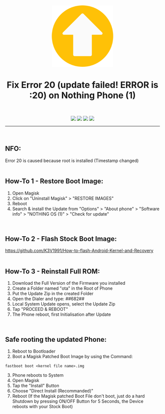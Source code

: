 <p align="center"><img src="https://github.com/K3V1991/Fix-Error-20-on-Nothing-Phone-_1_/blob/main/Fix-Error-20.png" width="200"></a>
<h1 align="center"><b>Fix Error 20 (update failed! ERROR is :20) on Nothing Phone (1)</b></h1>
<br />

<p align="center">
<a href="https://liberapay.com/K3V1991" alt="LiberaPay"><img src="https://img.shields.io/badge/Liberapay-F6C915?style=for-the-badge&logo=liberapay&logoColor=black" /></a>
<a href="https://ko-fi.com/k3v1991" alt="Ko-fi"><img src="https://img.shields.io/badge/Ko--fi-F16061?style=for-the-badge&logo=ko-fi&logoColor=white" /></a>
<a href="https://www.paypal.com/cgi-bin/webscr?cmd=_s-xclick&hosted_button_id=HW8B98TVDLKWA" alt="PayPal"><img src="https://img.shields.io/badge/PayPal-00457C?style=for-the-badge&logo=paypal&logoColor=white" /></a>
<a href="https://github.com/K3V1991/Donate-Crypto/blob/main/README.md" alt="Crypto"><img src="https://img.shields.io/badge/Bitcoin-000?style=for-the-badge&logo=bitcoin&logoColor=white" /></a>
</p>
<hr>
<br />

## NFO:
Error 20 is caused because root is installed (Timestamp changed)
<br />
<br />

## How-To 1 - Restore Boot Image:
1. Open Magisk
2. Click on "Uninstall Magisk" > "RESTORE IMAGES"
3. Reboot
4. Search & install the Update from "Options" > "About phone" > "Software info" > "NOTHING OS (1)" > "Check for update"
<br />

## How-To 2 - Flash Stock Boot Image:
https://github.com/K3V1991/How-to-flash-Android-Kernel-and-Recovery
<br />
<br />

## How-To 3 - Reinstall Full ROM:
1. Download the Full Version of the Firmware you installed
2. Create a Folder named "ota" in the Root of Phone
3. Put the Update Zip in the created Folder
4. Open the Dialer and type: *#*#682#*#*
5. Local System Update opens, select the Update Zip
6. Tap "PROCEED & REBOOT"
7. The Phone reboot, first Initialisation after Update
<br />

## Safe rooting the updated Phone:
1. Reboot to Bootloader
2. Boot a Magisk Patched Boot Image by using the Command:
```
fastboot boot <kernel file name>.img
```
3. Phone reboots to System
4. Open Magisk
5. Tap the "Install" Button
6. Choose "Direct Install (Recommanded)"
7. Reboot (If the Magisk patched Boot File don't boot, just do a hard Shutdown by pressing ON/OFF Button for 5 Seconds, the Device reboots with your Stock Boot)
